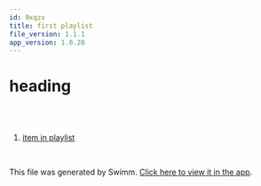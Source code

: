 ```yaml
---
id: 9xqzx
title: first playlist
file_version: 1.1.1
app_version: 1.0.20
---
```


<!-- Intro - Do not remove this comment -->
# heading

<br/>

<br/>

<!-- Steps - Do not remove this comment -->
1. [item in playlist](item-in-playlist.uaqsv.sw.md)


<br/>

This file was generated by Swimm. [Click here to view it in the app](https://app.swimm.io/repos/Z2l0aHViJTNBJTNBUEYtQUZOJTNBJTNBT21rYXJCaGVkZQ==/playlists/9xqzx).
